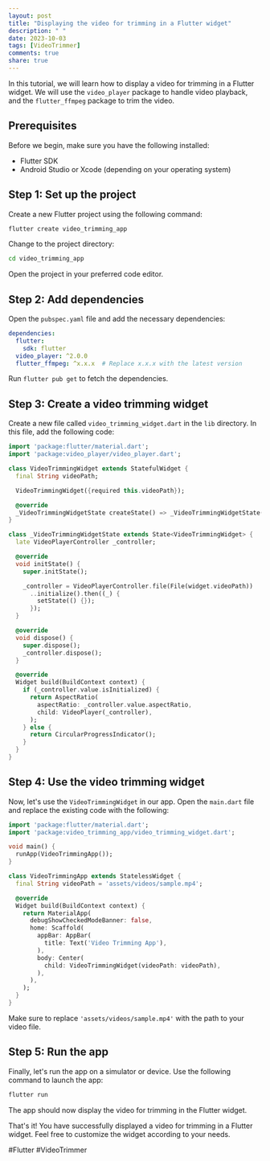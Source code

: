 ```yaml
---
layout: post
title: "Displaying the video for trimming in a Flutter widget"
description: " "
date: 2023-10-03
tags: [VideoTrimmer]
comments: true
share: true
---
```


In this tutorial, we will learn how to display a video for trimming in a Flutter widget. We will use the `video_player` package to handle video playback, and the `flutter_ffmpeg` package to trim the video.

## Prerequisites

Before we begin, make sure you have the following installed:

- Flutter SDK
- Android Studio or Xcode (depending on your operating system)

## Step 1: Set up the project

Create a new Flutter project using the following command:

```bash
flutter create video_trimming_app
```

Change to the project directory:

```bash
cd video_trimming_app
```

Open the project in your preferred code editor.

## Step 2: Add dependencies

Open the `pubspec.yaml` file and add the necessary dependencies:

```yaml
dependencies:
  flutter:
    sdk: flutter
  video_player: ^2.0.0
  flutter_ffmpeg: ^x.x.x  # Replace x.x.x with the latest version
```

Run `flutter pub get` to fetch the dependencies.

## Step 3: Create a video trimming widget

Create a new file called `video_trimming_widget.dart` in the `lib` directory. In this file, add the following code:

```dart
import 'package:flutter/material.dart';
import 'package:video_player/video_player.dart';

class VideoTrimmingWidget extends StatefulWidget {
  final String videoPath;

  VideoTrimmingWidget({required this.videoPath});

  @override
  _VideoTrimmingWidgetState createState() => _VideoTrimmingWidgetState();
}

class _VideoTrimmingWidgetState extends State<VideoTrimmingWidget> {
  late VideoPlayerController _controller;

  @override
  void initState() {
    super.initState();

    _controller = VideoPlayerController.file(File(widget.videoPath))
      ..initialize().then((_) {
        setState(() {});
      });
  }

  @override
  void dispose() {
    super.dispose();
    _controller.dispose();
  }

  @override
  Widget build(BuildContext context) {
    if (_controller.value.isInitialized) {
      return AspectRatio(
        aspectRatio: _controller.value.aspectRatio,
        child: VideoPlayer(_controller),
      );
    } else {
      return CircularProgressIndicator();
    }
  }
}
```

## Step 4: Use the video trimming widget

Now, let's use the `VideoTrimmingWidget` in our app. Open the `main.dart` file and replace the existing code with the following:

```dart
import 'package:flutter/material.dart';
import 'package:video_trimming_app/video_trimming_widget.dart';

void main() {
  runApp(VideoTrimmingApp());
}

class VideoTrimmingApp extends StatelessWidget {
  final String videoPath = 'assets/videos/sample.mp4';

  @override
  Widget build(BuildContext context) {
    return MaterialApp(
      debugShowCheckedModeBanner: false,
      home: Scaffold(
        appBar: AppBar(
          title: Text('Video Trimming App'),
        ),
        body: Center(
          child: VideoTrimmingWidget(videoPath: videoPath),
        ),
      ),
    );
  }
}
```

Make sure to replace `'assets/videos/sample.mp4'` with the path to your video file.

## Step 5: Run the app

Finally, let's run the app on a simulator or device. Use the following command to launch the app:

```bash
flutter run
```

The app should now display the video for trimming in the Flutter widget.

That's it! You have successfully displayed a video for trimming in a Flutter widget. Feel free to customize the widget according to your needs.

#Flutter #VideoTrimmer